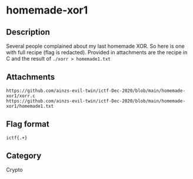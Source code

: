 # homemade-xor1

## Description

Several people complained about my last homemade XOR. So here is one with full recipe (flag is redacted). Provided in attachments are the recipe in C and the result of `./xorr > homemade1.txt`  

## Attachments

`https://github.com/ainzs-evil-twin/ictf-Dec-2020/blob/main/homemade-xor1/xorr.c`  
`https://github.com/ainzs-evil-twin/ictf-Dec-2020/blob/main/homemade-xor1/homemade1.txt`  

## Flag format

`ictf{.+}`

## Category

Crypto
